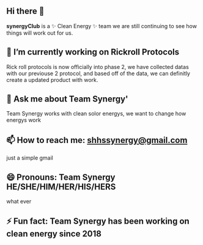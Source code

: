 ## Hi there 👋

**synergyClub** is a ✨ Clean Energy ✨ team we are still continuing to see how things will work out for us.

## 🔭 I’m currently working on Rickroll Protocols
  Rick roll protocols is now officially into phase 2, we have collected datas with our previouse 2 protocol, and based off of the data, we can definitly create a updated product with work.
## 💬 Ask me about Team Synergy'
  Team Synergy works with clean solor energys, we want to change how energys work
## 📫 How to reach me: shhssynergy@gmail.com
  just a simple gmail
## 😄 Pronouns: Team Synergy HE/SHE/HIM/HER/HIS/HERS
  what ever
## ⚡ Fun fact: Team Synergy has been working on clean energy since 2018
